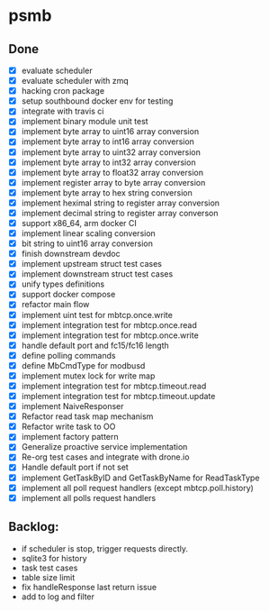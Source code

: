 # psmb

## Done

- [x] evaluate scheduler
- [x] evaluate scheduler with zmq
- [x] hacking cron package
- [x] setup southbound docker env for testing
- [x] integrate with travis ci
- [x] implement binary module unit test
- [x] implement byte array to uint16 array conversion
- [x] implement byte array to int16 array conversion
- [x] implement byte array to uint32 array conversion
- [x] implement byte array to int32 array conversion
- [x] implement byte array to float32 array conversion
- [x] implement register array to byte array conversion
- [x] implement byte array to hex string conversion
- [x] implement heximal string to register array conversion
- [x] implement decimal string to register array converson
- [x] support x86_64, arm docker CI
- [x] implement linear scaling conversion
- [x] bit string to uint16 array conversion
- [x] finish downstream devdoc
- [x] implement upstream struct test cases
- [x] implement downstream struct test cases
- [x] unify types definitions
- [x] support docker compose
- [x] refactor main flow
- [x] implement uint test for mbtcp.once.write
- [x] implement integration test for mbtcp.once.read
- [x] implement integration test for mbtcp.once.write
- [x] handle default port and fc15/fc16 length
- [x] define polling commands
- [x] define MbCmdType for modbusd
- [x] implement mutex lock for write map
- [x] implement integration test for mbtcp.timeout.read
- [x] implement integration test for mbtcp.timeout.update
- [x] implement NaiveResponser
- [x] Refactor read task map mechanism
- [x] Refactor write task to OO
- [x] implement factory pattern
- [x] Generalize proactive service implementation
- [x] Re-org test cases and integrate with drone.io
- [x] Handle default port if not set
- [x] implement GetTaskByID and GetTaskByName for ReadTaskType
- [x] implement all poll request handlers (except mbtcp.poll.history)
- [x] implement all polls request handlers

## Backlog:

- if scheduler is stop, trigger requests directly.
- sqlite3 for history
- task test cases
- table size limit
- fix handleResponse last return issue
- add to log and filter
